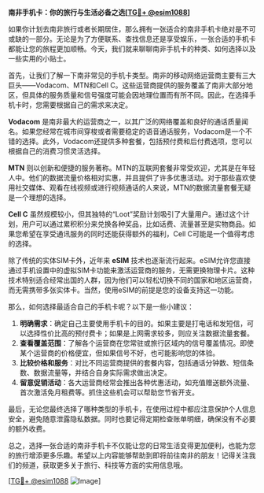 **南非手机卡：你的旅行与生活必备之选[[TG💪+ @esim1088](https://t.me/s/esim1088)]**

如果你计划去南非旅行或者长期居住，那么拥有一张适合的南非手机卡绝对是不可或缺的一部分。无论是为了方便联系、查找信息还是享受娱乐，一张合适的手机卡都能让您的旅程更加顺畅。今天，我们就来聊聊南非手机卡的种类、如何选择以及一些实用的小贴士。

首先，让我们了解一下南非常见的手机卡类型。南非的移动网络运营商主要有三大巨头——Vodacom、MTN和Cell C。这些运营商提供的服务覆盖了南非大部分地区，但具体的服务质量和信号强度可能会因地理位置而有所不同。因此，在选择手机卡时，您需要根据自己的需求来决定。

**Vodacom** 是南非最大的运营商之一，以其广泛的网络覆盖和良好的通话质量闻名。如果您经常在城市间穿梭或者需要稳定的语音通话服务，Vodacom是一个不错的选择。此外，Vodacom还提供多种套餐，包括预付费和后付费选项，您可以根据自己的消费习惯灵活选择。

**MTN** 则以创新和便捷的服务著称。MTN的互联网套餐非常受欢迎，尤其是在年轻人中。他们的数据流量价格相对实惠，并且提供了许多优惠活动。对于那些喜欢使用社交媒体、观看在线视频或进行视频通话的人来说，MTN的数据流量套餐无疑是一个理想的选择。

**Cell C** 虽然规模较小，但其独特的“Loot”奖励计划吸引了大量用户。通过这个计划，用户可以通过累积积分来兑换各种奖品，比如话费、流量甚至是实物商品。如果您希望在享受通讯服务的同时还能获得额外的福利，Cell C可能是一个值得考虑的选择。

除了传统的实体SIM卡外，近年来 **eSIM** 技术也逐渐流行起来。eSIM允许您直接通过手机设置中的虚拟SIM卡功能来激活运营商的服务，无需更换物理卡片。这种技术特别适合经常出国的人群，因为他们可以轻松切换不同的国家和地区运营商，而无需携带多张实体卡。当然，使用eSIM的前提是您的设备支持这一功能。

那么，如何选择最适合自己的手机卡呢？以下是一些小建议：

1. **明确需求**：确定自己主要使用手机卡的目的。如果主要是打电话和发短信，可以选择性价比高的预付费卡；如果是上网需求较多，则应关注数据流量套餐。
2. **查看覆盖范围**：了解各个运营商在您常驻或旅行区域内的信号覆盖情况。即使某个运营商的价格便宜，但如果信号不好，也可能影响您的体验。
3. **比较价格和服务**：对比不同运营商提供的套餐内容，包括通话分钟数、短信条数、数据流量等，并结合自身实际需求做出决定。
4. **留意促销活动**：各大运营商经常会推出各种优惠活动，如充值赠送额外流量、首次激活免月租费等。抓住这些机会可以帮助您节省开支。

最后，无论您最终选择了哪种类型的手机卡，在使用过程中都应注意保护个人信息安全，避免随意泄露隐私数据。同时也要记得定期检查账单明细，确保没有不必要的额外收费。

总之，选择一张合适的南非手机卡不仅能让您的日常生活变得更加便利，也能为您的旅行增添更多乐趣。希望以上内容能够帮助到即将前往南非的朋友！记得关注我们的频道，获取更多关于旅行、科技等方面的实用信息哦。

[[TG💪+ @esim1088](https://t.me/s/esim1088) ![Image](https://i.postimg.cc/4NQfJmqS/Snipaste-2025-05-13-00-14-12.png)]